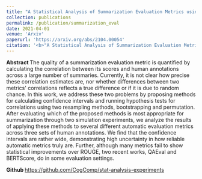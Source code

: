 ```yaml
---
title: "A Statistical Analysis of Summarization Evaluation Metrics using Resampling Methods"
collection: publications
permalink: /publication/summarization_eval
date: 2021-04-01
venue: 'Arxiv'
paperurl: 'https://arxiv.org/abs/2104.00054'
citation: '<b>"A Statistical Analysis of Summarization Evaluation Metrics using Resampling Methods."</b> Daniel Deutsch, Rotem Dror, Dan Roth. <i> arXiv:2104.00054 </i>'
---
```


<b> Abstract </b>
The quality of a summarization evaluation metric is quantified by calculating the correlation between its scores and human annotations across a large number of summaries. Currently, it is not clear how precise these correlation estimates are, nor whether differences between two metrics' correlations reflects a true difference or if it is due to random chance. In this work, we address these two problems by proposing methods for calculating confidence intervals and running hypothesis tests for correlations using two resampling methods, bootstrapping and permutation. After evaluating which of the proposed methods is most appropriate for summarization through two simulation experiments, we analyze the results of applying these methods to several different automatic evaluation metrics across three sets of human annotations. We find that the confidence intervals are rather wide, demonstrating high uncertainty in how reliable automatic metrics truly are. Further, although many metrics fail to show statistical improvements over ROUGE, two recent works, QAEval and BERTScore, do in some evaluation settings.

<b> Github </b>
https://github.com/CogComp/stat-analysis-experiments
